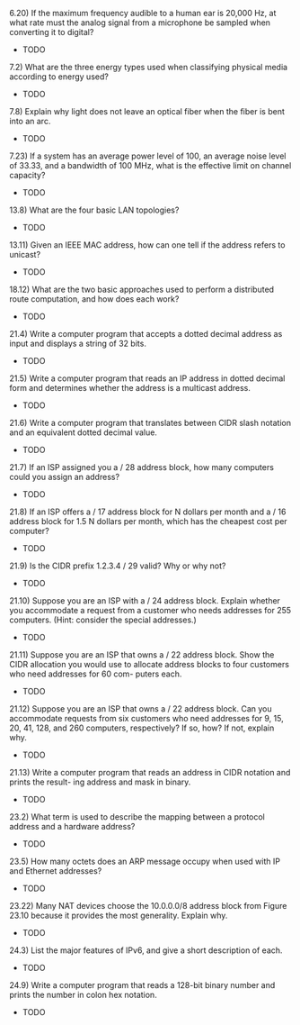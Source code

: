 6.20) If the maximum frequency audible to a human ear is 20,000 Hz, at what rate must the analog signal from a microphone be sampled when converting it to digital?  
- TODO

7.2) What are the three energy types used when classifying physical media according to energy used?
- TODO

7.8) Explain why light does not leave an optical fiber when the fiber is bent into an arc.
- TODO

7.23) If a system has an average power level of 100, an average noise level of 33.33, and a bandwidth of 100 MHz, what is the effective limit on channel capacity?
- TODO

13.8) What are the four basic LAN topologies?
- TODO

13.11) Given an IEEE MAC address, how can one tell if the address refers to unicast?
- TODO

18.12) What are the two basic approaches used to perform a distributed route computation, and how does each work?
- TODO

21.4) Write a computer program that accepts a dotted decimal address as input and displays a string of 32 bits.
- TODO

21.5) Write a computer program that reads an IP address in dotted decimal form and determines whether the address is a multicast address.
- TODO

21.6) Write a computer program that translates between CIDR slash notation and an equivalent dotted decimal value.
- TODO

21.7) If an ISP assigned you a / 28 address block, how many computers could you assign an address?
- TODO

21.8) If an ISP offers a / 17 address block for N dollars per month and a / 16 address block for 1.5 N dollars per month, which has the cheapest cost per computer?
- TODO

21.9) Is the CIDR prefix 1.2.3.4 / 29 valid? Why or why not?
- TODO

21.10) Suppose you are an ISP with a / 24 address block. Explain whether you accommodate a request from a customer who needs addresses for 255 computers. (Hint: consider the special addresses.)
- TODO

21.11) Suppose you are an ISP that owns a / 22 address block. Show the CIDR allocation you would use to allocate address blocks to four customers who need addresses for 60 com- puters each.
- TODO

21.12) Suppose you are an ISP that owns a / 22 address block. Can you accommodate requests from six customers who need addresses for 9, 15, 20, 41, 128, and 260 computers, respectively? If so, how? If not, explain why.
- TODO

21.13) Write a computer program that reads an address in CIDR notation and prints the result- ing address and mask in binary.
- TODO

23.2) What term is used to describe the mapping between a protocol address and a hardware address?
- TODO

23.5) How many octets does an ARP message occupy when used with IP and Ethernet addresses?
- TODO

23.22) Many NAT devices choose the 10.0.0.0/8 address block from Figure 23.10 because it provides the most generality. Explain why.
- TODO

24.3) List the major features of IPv6, and give a short description of each.
- TODO

24.9) Write a computer program that reads a 128-bit binary number and prints the number in colon hex notation.
- TODO
